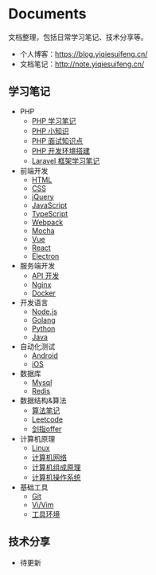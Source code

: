 # Documents

文档整理，包括日常学习笔记、技术分享等。

- 个人博客：https://blog.yiqiesuifeng.cn/
- 文档笔记：http://note.yiqiesuifeng.cn/

## 学习笔记

- PHP
  - [PHP 学习笔记](./Notes/PHP/PHP.md)
  - [PHP 小知识](./Notes/PHP/PHP-knowledge.md)
  - [PHP 面试知识点](./Notes/PHP/PHP-interview.md)
  - [PHP 开发环境搭建](./Notes/PHP/NMP.md)
  - [Laravel 框架学习笔记](./Notes/PHP/Laravel.md)
- 前端开发
  - [HTML](./Notes/Front-end/HTML.md)
  - [CSS](./Notes/Front-end/CSS.md)
  - [jQuery](./Notes/Front-end/jQuery.md)
  - [JavaScript](./Notes/Front-end/JavaScript.md)
  - [TypeScript](./Notes/Front-end/TypeScript.md)
  - [Webpack](./Notes/Front-end/webpack.md)
  - [Mocha](./Notes/Front-end/mocha.md)
  - [Vue](./Notes/Front-end/Vue.md)
  - [React](./Notes/Front-end/React.md)
  - [Electron](./Notes/Front-end/Electron.md)
- 服务端开发
  - [API 开发](./Notes/Server/Api.md)
  - [Nginx](./Notes/Server/Nginx.md)
  - [Docker](./Notes/Docker.md)
- 开发语言
  - [Node.js](./Notes/NodeJS.md)
  - [Golang](./Notes/Go/Golang.md)
  - [Python](./Notes/Python/Python.md)
  - [Java](./Notes/Java/Java.md)
- 自动化测试
  - [Android](./Notes/Automator/Android.md)
  - [iOS](./Notes/Automator/iOS.md)
- 数据库
  - [Mysql](./Notes/Database/Mysql.md)
  - [Redis](./Notes/Database/Redis.md)
- 数据结构&算法
  - [算法笔记](./Notes/Algorithm/Algorithm.md)
  - [Leetcode](./Notes/Algorithm/Algorithm-leetcode.md)
  - [剑指offer](./Notes/Algorithm/Algorithm-offer.md)
- 计算机原理
  - [Linux](./Notes/Linux.md)
  - [计算机网络](./Notes/Computer-network.md)
  - [计算机组成原理](./Notes/Computer-organization.md)
  - [计算机操作系统](./Notes/Computer-system.md)
- 基础工具
  - [Git](./Notes/Git.md)
  - [Vi/Vim](./Notes/Vim.md)
  - [工具环境](./Notes/Tools.md)

## 技术分享

- 待更新